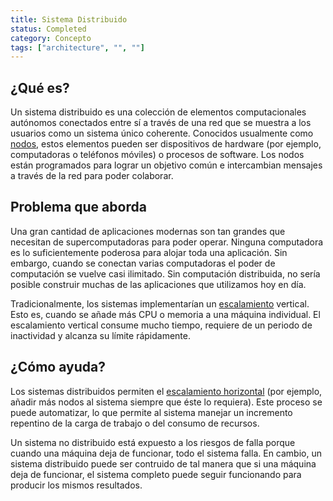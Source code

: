 ```yaml
---
title: Sistema Distribuido
status: Completed
category: Concepto
tags: ["architecture", "", ""]
---
```


## ¿Qué es?

Un sistema distribuido es una colección de elementos computacionales autónomos
conectados entre sí a través de una red que se muestra a los usuarios como un sistema único coherente. 
Conocidos usualmente como [nodos](/es/nodes/), estos elementos pueden ser dispositivos de hardware (por ejemplo, computadoras o teléfonos móviles) o procesos de software. 
Los nodos están programados para lograr un objetivo común e intercambian mensajes a través de la red para poder colaborar. 

## Problema que aborda

Una gran cantidad de aplicaciones modernas son tan grandes que necesitan de supercomputadoras para poder operar. 
Ninguna computadora es lo suficientemente poderosa para alojar toda una aplicación. 
Sin embargo, cuando se conectan varias computadoras el poder de computación se vuelve casi ilimitado. 
Sin computación distribuida, no sería posible construir muchas de las aplicaciones que utilizamos hoy en día. 

Tradicionalmente, los sistemas implementarían un [escalamiento](/scalability/) vertical. 
Esto es, cuando se añade más CPU o memoria a una máquina individual. 
El escalamiento vertical consume mucho tiempo, requiere de un periodo de inactividad y alcanza su límite rápidamente. 

## ¿Cómo ayuda?

Los sistemas distribuidos permiten el [escalamiento horizontal](/horizontal-scaling/) (por ejemplo, añadir más nodos al sistema siempre que éste lo requiera). 
Este proceso se puede automatizar, lo que permite al sistema manejar un incremento repentino de la carga de trabajo o del consumo de recursos.

Un sistema no distribuido está expuesto a los riesgos de falla porque cuando una máquina deja de funcionar, todo el sistema falla. 
En cambio, un sistema distribuido puede ser contruido de tal manera que si una máquina deja de funcionar, el sistema completo puede seguir funcionando para producir los mismos resultados. 

